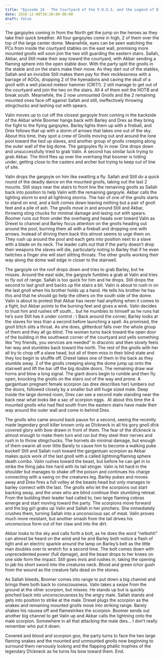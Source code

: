 ```yaml
---
title: "Episode 24 - The Courtyard of the V.O.U.S. and the Legend of D!ckneck"
date: 2018-12-08T16:20:00-06:00
draft: false
---
```

The gargoyles coming in from the North get the jump on the heroes as they take their quick breather. All four gargoyles come in high, 2 of them over the top of the large center dome. Meanwhile, eyes can be seen watching the PCs from inside the courtyard stables on the east wall, promising more mounted gnolls will soon join the two still guarding the eastern stairs. Sallah, Akbar, and Still make their way toward the courtyard, with Akbar sending a flaming sphere into the open stable door. With the party split the gnolls in the stable and on the stairs make their move. As they dart out of the stables, Sallah and an invisible Still makes them pay for their recklessness with a barrage of AOOs, dropping 2 of the hyenadons and caving the skull of a gnoll with a well placed meteor hammer (CRIT!). 2 still manage to get out of the courtyard and join the two on the stairs. All 4 of them exit the HOTB and break south. Meanwhile, the 2 now unmounted Gnolls and the 2 remaining mounted ones face off against Sallah and still, ineffectively throwing stingchucks and lashing out with spears.

Valin moves up to cut off the closest gargoyle from coming in the backside of the Akbar while Boomer hangs back with Barley and Drex as they bring the fight to the flying gargoyles. Barley lights them up with a fireball, and Drex follows that up with a storm of arrows that takes one out of the sky. About this time, they spot a crew of Gnolls moving out and around the lone pool toward the tied up slaves, and another group of gnolls creeping along the outer wall of the big dome. The gargoyles fly in now. One drops down and unsuccessfully tried to grab Valin. A second has similar luck trying to grab Akbar. The third flies up over the overhang that boomer is hiding under, getting close to the casters and archer but trying to keep out of line of site.

Valin drops the gargoyle on him like swatting a fly. Sallah and Still do a quick round of the deadly dance on the mounted gnolls, taking out the last 2 mounts. Still stays near the stairs to front line the remaining gnolls as Sallah back into position to help Valin with the remaining gargoyle. Akbar calls the lighting storm to end all lightning storms. The hair of one of the gnolls starts to stand on end, and a bolt comes down leaving nothing but a pair of gnoll feet and a pile of ash. The gnolls move in and around Still and Akbar, throwing sting chucks for minimal damage and lasing out with spears. Boomer runs out from under the overhang and heads over toward Valin as Drexel to channel and Barley focus attention on the gnolls heading out around the pool, burning them all with a fireball and dropping one with arrows. Instead of driving them back this almost seems to urge them on. They rush up around the pool and each gets into position next to a slave with a blade on its neck. The leader calls out that if the party doesn’t drop their weapons the slaves will die, particularly noting to Barley that if he even twitches a finger she will start slitting throats. The other gnolls working their way along the dome wall edge in closer to the stairwell.

The gargoyle on the roof drops down and tries to grab Barley, but he misses. Around the east side, the gargoyle fumbles a grab at Valin and tries to fly out of range. Sallah is too quick for him and he drops. Still drops the second to last gnoll and backs up the stairs a bit. Valin is about to rush in on the last gnoll when his brother holds up a hand. He tells his brother he has this and that he should go help the others on the south side of the dome. Valin is about to protest that Akbar has never had anything when it comes to a fight, but Akbar points to the burning feet and gives a wink. Valin decides to trust him and rushes off south… but he mumbles to himself as he runs hat he’s sure Still has it under control : ) Back around the corner, Barley looks at the slaves for less than a second before launching a spell. As promised, the gnoll b!tch slits a throat. As she does, glitterdust falls over the whole group of them and they all go blind. The woman turns back toward the open door of the building in the southwest corner of the courtyard and yells something like “my friends, you services are needed” in draconic and then slowly feels her way and stumbles back toward the north. The rest of the gnolls with her all try to chop off a slave head, but all of them miss in their blind state and they too begin to shuffle off. Drexel takes one of them in the back as they stumble away. 2 of the gnolls creeping along the dome jump up onto the stairwell and lift the bar off the big double doors. The remaining draw war horns and blow a long signal. The giant doors begin to rumble and then fly open, knocking the gnolls on the stairs out of the way and prone. A gargantuan pregnant female scorpion (as drex describes her) lumbers out the doors, followed closely by a smaller but still huge sized male. Deep inside the large domed room, Drex can see a second male standing near the back near what looks like a sac of scorpion eggs.  At about this time the 4 mounted gnolls who had fled south from the eastern stairs have made their way around the outer wall and come in behind Drex.

The gnolls who came around back pause for a second, seeing the recently made legendary gnoll killer known only as D!ckneck in all his gory gnoll d!ck covered glory with bow drawn in front of them. The fear of the d!ckneck is almost enough to make them turn and run but they steel their nerves and rush in to throw stingchucks. The hornets do minimal damage, but enough of them swarm all over little Barely to cause him to become a walking puke bucket! Still and Sallah rush toward the gargantuan scorpion as Akbar makes quick work of the last gnoll with a called lightning/flaming sphere death combo. Valin rushes toward the beast, but before he can get in to strike the thing jabs him hard with its tail stinger. Valin is hit hard in the shoulder but manages to shake off the poison and continues his charge connecting with a swing on the creatures leg. Barley pukes and moves away and Drex fires a full volley at the beasts head but only manages to barley connect with the last. The gnolls who let the scorpions out start backing away, and the ones who are blind continue their stumbling retreat. From the building their leader had called to, two large flaming cobras emerge and start moving toward the party. The scorpions move forward and the big girl grabs up Valin and Sallah in her pinchers. She immediately crushes them, turning Sallah into a unconscious sac of meat. Valin proves much more resistant, but another smash from the tail drives his unconscious form out of her claw and into the dirt.

Akbar looks to the sky and calls forth a bolt, as he does the word “nefeshti” can almost be heard on the wind and he and Barley both notice a flash of light and an electric sparkle around the lamp on Barley’s belt as the little man doubles over to wretch for a second time. The bolt comes down with unprecedented power (full damage), and the beast drops to her knees on one side form the impact. Still goes invis and rushes in, taking the opening to jab his short sword into the creatures neck. Blood and green ichor gush from the wound as the creature falls dead on the stones.

As Sallah bleeds, Boomer comes into range to put down a big channel and brings them both back to consciousness. Valin takes a swipe from the ground at the other scorpion, but misses. He stands up but is quickly pinched back into unconsciousness by the angry male. Sallah stands and gets into position to strike at the male. Drexel plugs the scorpion as the snakes and remaining mounted gnolls move into striking range. Barely shakes his nausea off and flamestrikes the scorpion. Boomer sends out another big channel to get Valin up and Akbar calls the lightning onto the male scorpion. Somewhere in all that attacking the male dies… I don’t really remember who put it down.

Covered and blood and scorpion goo, the party turns to face the two large flaming snakes and the mounted and unmounted gnolls now beginning to surround them nervously looking and the flapping phallic trophies of the legendary D!ckneck as he turns his bow toward them. 
End.


